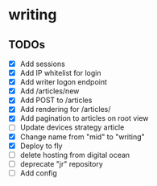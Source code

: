 # writing

## TODOs

- [x] Add sessions
- [x] Add IP whitelist for login
- [x] Add writer logon endpoint
- [x] Add /articles/new
- [x] Add POST to /articles
- [x] Add rendering for /articles/<id>
- [x] Add pagination to articles on root view
- [ ] Update devices strategy article
- [x] Change name from "mid" to "writing"
- [x] Deploy to fly
- [ ] delete hosting from digital ocean
- [ ] deprecate "jr" repository
- [ ] Add config
